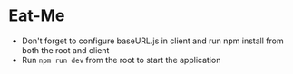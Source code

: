 # Eat-Me
* Don't forget to configure baseURL.js in client and run npm install from both the root and client
* Run `npm run dev` from the root to start the application
